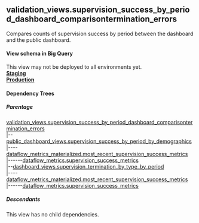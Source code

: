 ## validation_views.supervision_success_by_period_dashboard_comparisontermination_errors

Compares counts of supervision success by period between the dashboard and the public dashboard. 

#### View schema in Big Query
This view may not be deployed to all environments yet.<br/>
[**Staging**](https://console.cloud.google.com/bigquery?pli=1&p=recidiviz-staging&page=table&project=recidiviz-staging&d=validation_views&t=supervision_success_by_period_dashboard_comparisontermination_errors)
<br/>
[**Production**](https://console.cloud.google.com/bigquery?pli=1&p=recidiviz-123&page=table&project=recidiviz-123&d=validation_views&t=supervision_success_by_period_dashboard_comparisontermination_errors)
<br/>

#### Dependency Trees

##### Parentage
[validation_views.supervision_success_by_period_dashboard_comparisontermination_errors](../validation_views/supervision_success_by_period_dashboard_comparisontermination_errors.md) <br/>
|--[public_dashboard_views.supervision_success_by_period_by_demographics](../public_dashboard_views/supervision_success_by_period_by_demographics.md) <br/>
|----[dataflow_metrics_materialized.most_recent_supervision_success_metrics](../dataflow_metrics_materialized/most_recent_supervision_success_metrics.md) <br/>
|------[dataflow_metrics.supervision_success_metrics](../../metrics/supervision/supervision_success_metrics.md) <br/>
|--[dashboard_views.supervision_termination_by_type_by_period](../dashboard_views/supervision_termination_by_type_by_period.md) <br/>
|----[dataflow_metrics_materialized.most_recent_supervision_success_metrics](../dataflow_metrics_materialized/most_recent_supervision_success_metrics.md) <br/>
|------[dataflow_metrics.supervision_success_metrics](../../metrics/supervision/supervision_success_metrics.md) <br/>


##### Descendants
This view has no child dependencies.

